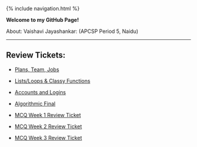 {% include navigation.html %}

**Welcome to my GitHub Page!**

About: Vaishavi Jayashankar: (APCSP Period 5, Naidu)

----- 

Review Tickets:
-----


* [Plans, Team, Jobs](https://github.com/vaishavijay/vaishavijay.github.io/issues/2)

* [Lists/Loops & Classy Functions](https://github.com/vaishavijay/vaishavijay.github.io/issues/7)

* [Accounts and Logins](https://github.com/vaishavijay/vaishavijay.github.io/issues/3)

* [Algorithmic Final](https://github.com/vaishavijay/vaishavijay.github.io/issues/1)

* [MCQ Week 1 Review Ticket](https://github.com/vaishavijay/vaishavijay.github.io/issues/4)

* [MCQ Week 2 Review Ticket](https://github.com/vaishavijay/vaishavijay.github.io/issues/5)

* [MCQ Week 3 Review Ticket](https://github.com/vaishavijay/vaishavijay.github.io/issues/6)
